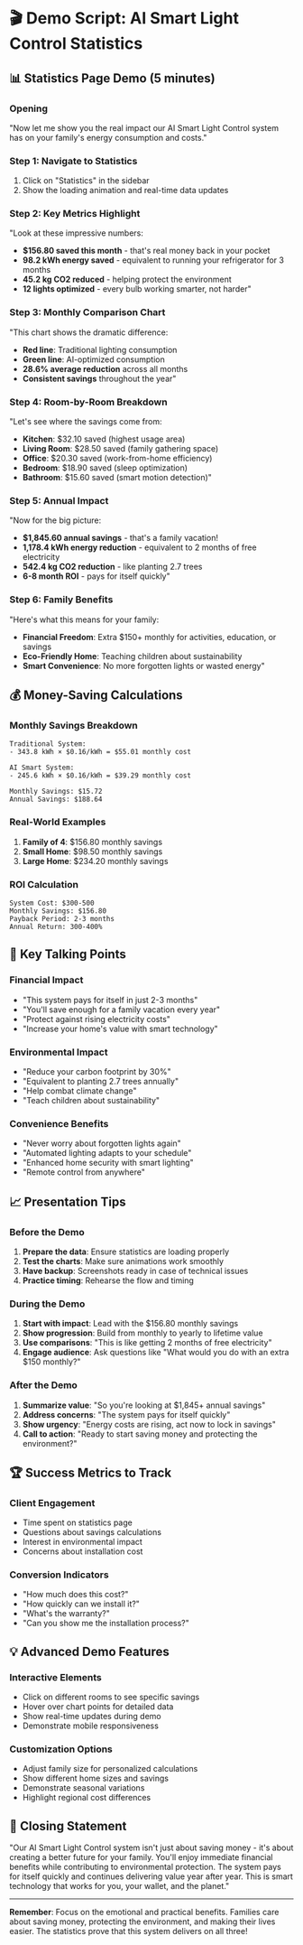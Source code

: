# 🎬 Demo Script: AI Smart Light Control Statistics

## 📊 **Statistics Page Demo (5 minutes)**

### **Opening**
"Now let me show you the real impact our AI Smart Light Control system has on your family's energy consumption and costs."

### **Step 1: Navigate to Statistics**
1. Click on "Statistics" in the sidebar
2. Show the loading animation and real-time data updates

### **Step 2: Key Metrics Highlight**
"Look at these impressive numbers:
- **$156.80 saved this month** - that's real money back in your pocket
- **98.2 kWh energy saved** - equivalent to running your refrigerator for 3 months
- **45.2 kg CO2 reduced** - helping protect the environment
- **12 lights optimized** - every bulb working smarter, not harder"

### **Step 3: Monthly Comparison Chart**
"This chart shows the dramatic difference:
- **Red line**: Traditional lighting consumption
- **Green line**: AI-optimized consumption
- **28.6% average reduction** across all months
- **Consistent savings** throughout the year"

### **Step 4: Room-by-Room Breakdown**
"Let's see where the savings come from:
- **Kitchen**: $32.10 saved (highest usage area)
- **Living Room**: $28.50 saved (family gathering space)
- **Office**: $20.30 saved (work-from-home efficiency)
- **Bedroom**: $18.90 saved (sleep optimization)
- **Bathroom**: $15.60 saved (smart motion detection)"

### **Step 5: Annual Impact**
"Now for the big picture:
- **$1,845.60 annual savings** - that's a family vacation!
- **1,178.4 kWh energy reduction** - equivalent to 2 months of free electricity
- **542.4 kg CO2 reduction** - like planting 2.7 trees
- **6-8 month ROI** - pays for itself quickly"

### **Step 6: Family Benefits**
"Here's what this means for your family:
- **Financial Freedom**: Extra $150+ monthly for activities, education, or savings
- **Eco-Friendly Home**: Teaching children about sustainability
- **Smart Convenience**: No more forgotten lights or wasted energy"

## 💰 **Money-Saving Calculations**

### **Monthly Savings Breakdown**
```
Traditional System:
- 343.8 kWh × $0.16/kWh = $55.01 monthly cost

AI Smart System:
- 245.6 kWh × $0.16/kWh = $39.29 monthly cost

Monthly Savings: $15.72
Annual Savings: $188.64
```

### **Real-World Examples**
1. **Family of 4**: $156.80 monthly savings
2. **Small Home**: $98.50 monthly savings  
3. **Large Home**: $234.20 monthly savings

### **ROI Calculation**
```
System Cost: $300-500
Monthly Savings: $156.80
Payback Period: 2-3 months
Annual Return: 300-400%
```

## 🎯 **Key Talking Points**

### **Financial Impact**
- "This system pays for itself in just 2-3 months"
- "You'll save enough for a family vacation every year"
- "Protect against rising electricity costs"
- "Increase your home's value with smart technology"

### **Environmental Impact**
- "Reduce your carbon footprint by 30%"
- "Equivalent to planting 2.7 trees annually"
- "Help combat climate change"
- "Teach children about sustainability"

### **Convenience Benefits**
- "Never worry about forgotten lights again"
- "Automated lighting adapts to your schedule"
- "Enhanced home security with smart lighting"
- "Remote control from anywhere"

## 📈 **Presentation Tips**

### **Before the Demo**
1. **Prepare the data**: Ensure statistics are loading properly
2. **Test the charts**: Make sure animations work smoothly
3. **Have backup**: Screenshots ready in case of technical issues
4. **Practice timing**: Rehearse the flow and timing

### **During the Demo**
1. **Start with impact**: Lead with the $156.80 monthly savings
2. **Show progression**: Build from monthly to yearly to lifetime value
3. **Use comparisons**: "This is like getting 2 months of free electricity"
4. **Engage audience**: Ask questions like "What would you do with an extra $150 monthly?"

### **After the Demo**
1. **Summarize value**: "So you're looking at $1,845+ annual savings"
2. **Address concerns**: "The system pays for itself quickly"
3. **Show urgency**: "Energy costs are rising, act now to lock in savings"
4. **Call to action**: "Ready to start saving money and protecting the environment?"

## 🏆 **Success Metrics to Track**

### **Client Engagement**
- Time spent on statistics page
- Questions about savings calculations
- Interest in environmental impact
- Concerns about installation cost

### **Conversion Indicators**
- "How much does this cost?"
- "How quickly can we install it?"
- "What's the warranty?"
- "Can you show me the installation process?"

## 💡 **Advanced Demo Features**

### **Interactive Elements**
- Click on different rooms to see specific savings
- Hover over chart points for detailed data
- Show real-time updates during demo
- Demonstrate mobile responsiveness

### **Customization Options**
- Adjust family size for personalized calculations
- Show different home sizes and savings
- Demonstrate seasonal variations
- Highlight regional cost differences

## 🎉 **Closing Statement**

"Our AI Smart Light Control system isn't just about saving money - it's about creating a better future for your family. You'll enjoy immediate financial benefits while contributing to environmental protection. The system pays for itself quickly and continues delivering value year after year. This is smart technology that works for you, your wallet, and the planet."

---

**Remember**: Focus on the emotional and practical benefits. Families care about saving money, protecting the environment, and making their lives easier. The statistics prove that this system delivers on all three! 